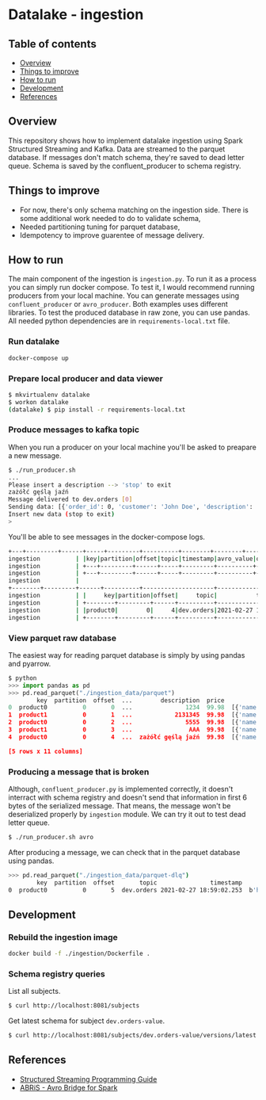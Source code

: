 # Datalake - ingestion

## Table of contents

* [Overview](#overview)
* [Things to improve](#things-to-improve)
* [How to run](#how-to-run)
* [Development](#development)
* [References](#references)

## Overview

This repository shows how to implement datalake ingestion using Spark Structured Streaming and Kafka. Data are streamed to the parquet database. If messages don't match schema, they're saved to dead letter queue. Schema is saved by the confluent_producer to schema registry.

## Things to improve

* For now, there's only schema matching on the ingestion side. There is some additional work needed to do to validate schema,
* Needed partitioning tuning for parquet database,
* Idempotency to improve guarentee of message delivery.

## How to run

The main component of the ingestion is `ingestion.py`.
To run it as a process you can simply run docker compose.
To test it, I would recommend running producers from your local machine.
You can generate messages using `confluent_producer` or `avro_producer`. Both examples uses different libraries.
To test the produced database in raw zone, you can use pandas. All needed python dependencies are in `requirements-local.txt` file.

### Run datalake

```Bash
docker-compose up
```

### Prepare local producer and data viewer

```Bash
$ mkvirtualenv datalake
$ workon datalake
(datalake) $ pip install -r requirements-local.txt
```

### Produce messages to kafka topic

When you run a producer on your local machine you'll be asked to preapare a new message.

```Bash
$ ./run_producer.sh
...
Please insert a description --> 'stop' to exit
zażółć gęślą jaźń
Message delivered to dev.orders [0]
Sending data: [{'order_id': 0, 'customer': 'John Doe', 'description': 'zażółć gęślą jaźń', 'price': 99.98, 'products': [{'name': 'shoes', 'price': 49.99}, {'name': 't-shirt', 'price': 49.99}]}]
Insert new data (stop to exit)
>
```

You'll be able to see messages in the docker-compose logs.
```Bash
+---+---------+------+-----+---------+----------+--------+--------+-----------+-----+--------+
ingestion          | |key|partition|offset|topic|timestamp|avro_value|order_id|customer|description|price|products|
ingestion          | +---+---------+------+-----+---------+----------+--------+--------+-----------+-----+--------+
ingestion          | +---+---------+------+-----+---------+----------+--------+--------+-----------+-----+--------+
ingestion          |
+--------+---------+------+----------+--------------------+--------------------+--------+--------+-----------------+-----+--------------------+
ingestion          | |     key|partition|offset|     topic|           timestamp|          avro_value|order_id|customer|      description|price|            products|
ingestion          | +--------+---------+------+----------+--------------------+--------------------+--------+--------+-----------------+-----+--------------------+
ingestion          | |product0|        0|     4|dev.orders|2021-02-27 18:39:...|[02 00 10 4A 6F 6...|       0|John Doe|za???? g??l? ja??|99.98|[[shoes, 49.99], ...|
ingestion          | +--------+---------+------+----------+--------------------+--------------------+--------+--------+-----------------+-----+--------------------+
```

### View parquet raw database

The easiest way for reading parquet database is simply by using pandas and pyarrow.
```Python
$ python
>>> import pandas as pd
>>> pd.read_parquet("./ingestion_data/parquet")
        key  partition  offset  ...        description  price                                           products
0  product0          0       0  ...               1234  99.98  [{'name': 'shoes', 'price': 49.99}, {'name': '...
1  product1          0       1  ...            2131345  99.98  [{'name': 'shoes', 'price': 49.99}, {'name': '...
2  product0          0       2  ...               5555  99.98  [{'name': 'shoes', 'price': 49.99}, {'name': '...
3  product1          0       3  ...                AAA  99.98  [{'name': 'shoes', 'price': 49.99}, {'name': '...
4  product0          0       4  ...  zażółć gęślą jaźń  99.98  [{'name': 'shoes', 'price': 49.99}, {'name': '...

[5 rows x 11 columns]
```

### Producing a message that is broken

Although, `confluent_producer.py` is implemented correctly, it doesn't interract with schema registry and doesn't send that information in first 6 bytes of the serialized message. That means, the message won't be deserialized properly by `ingestion` module. We can try it out to test dead letter queue.
```Bash
$ ./run_producer.sh avro
```
After producing a message, we can check that in the parquet database using pandas.
```Bash
>>> pd.read_parquet("./ingestion_data/parquet-dlq")
        key  partition  offset       topic               timestamp                                         avro_value  order_id customer description  price products
0  product0          0       5  dev.orders 2021-02-27 18:59:02.253  b'hn Doe\x1cmy description\x1f\x85\xebQ\xb8\xf...       NaN     None        None    NaN     None

```

## Development

### Rebuild the ingestion image

```Bash
docker build -f ./ingestion/Dockerfile .
```

### Schema registry queries

List all subjects.
```Bash
$ curl http://localhost:8081/subjects
```

Get latest schema for subject `dev.orders-value`.
```Bash
$ curl http://localhost:8081/subjects/dev.orders-value/versions/latest
```

## References

* [Structured Streaming Programming Guide](https://spark.apache.org/docs/latest/structured-streaming-programming-guide.html)
* [ABRiS - Avro Bridge for Spark](https://github.com/AbsaOSS/ABRiS)


